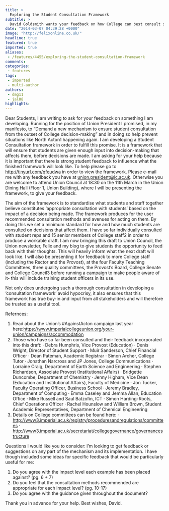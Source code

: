 ```yaml
---
title: >
  Exploring the Student Consultation Framework
subtitle: >
  David Goldsmith wants your feedback on how College can best consult students about changes that affect you
date: "2014-03-07 04:39:28 +0000"
image: "http://felixonline.co.uk/"
headline: true
featured: true
imported: true
aliases:
 - /features/4455/exploring-the-student-consultation-framework
comments:
categories:
 - features
tags:
 - imported
 - multi-author
authors:
 - dmg11
 - jal08
highlights:
---
```


Dear Students,
I am writing to ask for your feedback on something I am developing.
Running for the position of Union President I promised, in my manifesto, to “Demand a new mechanism to ensure student consultation from the outset of College decision-making” and in doing so help prevent situations like North Acton1 happening again. I am developing a Student Consultation framework in order to fulfill this promise. It is a framework that will ensure that students are given enough input into decision-making that affects them, before decisions are made. I am asking for your help because it is important that there is strong student feedback to influence what the finished framework will look like.
To help please go to http://tinyurl.com/qfeudwa in order to view the framework. Please e-mail me with any feedback you have at union.president@ic.ac.uk. Otherwise you are welcome to attend Union Council at 18:30 on the 11th March in the Union Dining Hall (Floor 1, Union Building), where I will be presenting the framework, to give your feedback.

The aim of the framework is to standardise what students and staff together believe constitutes ‘appropriate consultation with students’ based on the impact of a decision being made. The framework produces for the user recommended consultation methods and avenues for acting on them. By doing this we set a minimum standard for how and how much students are consulted on decisions that affect them.
I have so far individually consulted with student reps and 15 senior members of College staff2 in order to produce a workable draft. I am now bringing this draft to Union Council, the Union newsletter, Felix and my blog to give students the opportunity to feed back with their thoughts. This will heavily inform what the next draft will look like. I will also be presenting it for feedback to more College staff (including the Rector and the Provost), at the four Faculty Teaching Committees, three quality committees, the Provost’s Board, College Senate and College Council3 before running a campaign to make people aware of it- this will include training student officers in its use.

Not only does undergoing such a thorough consultation in developing a ‘consultation framework’ avoid hypocrisy, it also ensures that this framework has true buy-in and input from all stakeholders and will therefore be trusted as a useful tool.

Refernces:
1. Read about the Union’s #AgainstActon campaign last year here:https://www.imperialcollegeunion.org/your-union/campaigns/accommodation
2. Those who have so far been consulted and their feedback incorporated into this draft:
· Debra Humphris, Vice Provost (Education)
· Denis Wright, Director of Student Support
· Muir Sanderson, Chief Financial Officer
· Dean Pateman, Academic Registrar
· Simon Archer, College Tutor
· Jonathan Narcross and JP Jones, College Communications
· Lorraine Craig, Department of Earth Science and Engineering
· Stephen Richardson, Associate Provost (Institutional Affairs)
· Bridgette Duncombe, Department of Chemistry
· Jenny Higham, Vice Dean (Education and Institutional Affairs), Faculty of Medicine
· Jon Tucker, Faculty Operating Officer, Business School
· Jeremy Bradley, Department of Computing
· Emma Caseley and Jemma Allan, Education Office
· Mike Russell and Saul Batzofin, ICT
· Simon Harding-Roots, Chief Operations Officer
· Rachel Hounslow and William Brown, Student Academic Representatives, Department of Chemical Engineering
3. Details on College committees can be found here:
· http://www3.imperial.ac.uk/registry/proceduresandregulations/committees
· http://www3.imperial.ac.uk/secretariat/collegegovernance/governancestructure

Questions I would like you to consider:
I’m looking to get feedback or suggestions on any part of the mechanism and its implementation. I have though included some ideas for specific feedback that would be particularly useful for me:
1. Do you agree with the impact level each example has been placed against? (pg. 6 + 7)
2. Do you feel that the consultation methods recommended are appropriate for each impact level? (pg. 10-17)
3. Do you agree with the guidance given throughout the document?

Thank you in advance for your help.
Best wishes,
David.
